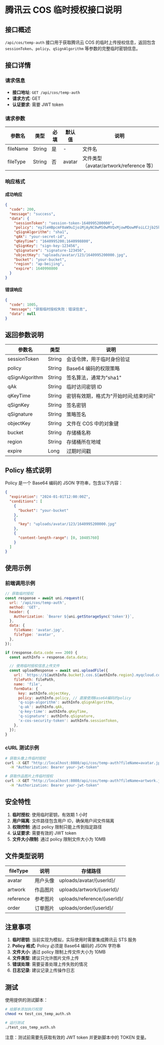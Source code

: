 # 腾讯云 COS 临时授权接口说明

## 接口概述

`/api/cos/temp-auth` 接口用于获取腾讯云 COS 的临时上传授权信息，返回包含 `sessionToken`、`policy`、`qSignAlgorithm` 等参数的完整临时密钥信息。

## 接口详情

### 请求信息

- **接口地址**: `GET /api/cos/temp-auth`
- **请求方式**: GET
- **认证要求**: 需要 JWT token

### 请求参数

| 参数名   | 类型   | 必填 | 默认值 | 说明                                    |
| -------- | ------ | ---- | ------ | --------------------------------------- |
| fileName | String | 是   | -      | 文件名                                  |
| fileType | String | 否   | avatar | 文件类型（avatar/artwork/reference 等） |

### 响应格式

#### 成功响应

```json
{
  "code": 200,
  "message": "success",
  "data": {
    "sessionToken": "session-token-1640995200000",
    "policy": "eyJleHBpcmF0aW9uIjoiMjAyNC0wMS0wMVQxMjowMDowMFoiLCJjb25kaXRpb25zIjpbeyJidWNrZXQiOiJ5b3VyLWJ1Y2tldCJ9LHsiayI6InVwbG9hZHMvYXZhdGFyLzEyMy8xNjQwOTk1MjAwMDAwLmpwZyJ9LHsiY29udGVudC1sZW5ndGgtcmFuZ2UiOjAsMTA0ODU3NjBdfV19",
    "qSignAlgorithm": "sha1",
    "qAk": "your-secret-id",
    "qKeyTime": "1640995200;1640998800",
    "qSignKey": "sign-key-123456",
    "qSignature": "signature-123456",
    "objectKey": "uploads/avatar/123/1640995200000.jpg",
    "bucket": "your-bucket",
    "region": "ap-beijing",
    "expire": 1640998800
  }
}
```

#### 错误响应

```json
{
  "code": 1005,
  "message": "获取临时授权失败：错误信息",
  "data": null
}
```

## 返回参数说明

| 参数名         | 类型   | 说明                                  |
| -------------- | ------ | ------------------------------------- |
| sessionToken   | String | 会话令牌，用于临时身份验证            |
| policy         | String | Base64 编码的权限策略                 |
| qSignAlgorithm | String | 签名算法，通常为"sha1"                |
| qAk            | String | 临时访问密钥 ID                       |
| qKeyTime       | String | 密钥有效期，格式为"开始时间;结束时间" |
| qSignKey       | String | 签名密钥                              |
| qSignature     | String | 策略签名                              |
| objectKey      | String | 文件在 COS 中的对象键                 |
| bucket         | String | 存储桶名称                            |
| region         | String | 存储桶所在地域                        |
| expire         | Long   | 过期时间戳                            |

## Policy 格式说明

Policy 是一个 Base64 编码的 JSON 字符串，包含以下内容：

```json
{
  "expiration": "2024-01-01T12:00:00Z",
  "conditions": [
    {
      "bucket": "your-bucket"
    },
    {
      "key": "uploads/avatar/123/1640995200000.jpg"
    },
    {
      "content-length-range": [0, 10485760]
    }
  ]
}
```

## 使用示例

### 前端调用示例

```javascript
// 获取临时授权
const response = await uni.request({
  url: '/api/cos/temp-auth',
  method: 'GET',
  header: {
    Authorization: `Bearer ${uni.getStorageSync('token')}`,
  },
  data: {
    fileName: 'avatar.jpg',
    fileType: 'avatar',
  },
});

if (response.data.code === 200) {
  const authInfo = response.data.data;

  // 使用临时授权信息上传文件
  const uploadResponse = await uni.uploadFile({
    url: `https://${authInfo.bucket}.cos.${authInfo.region}.myqcloud.com`,
    filePath: filePath,
    name: 'file',
    formData: {
      key: authInfo.objectKey,
      policy: authInfo.policy, // 直接使用Base64编码的policy
      'q-sign-algorithm': authInfo.qSignAlgorithm,
      'q-ak': authInfo.qAk,
      'q-key-time': authInfo.qKeyTime,
      'q-signature': authInfo.qSignature,
      'x-cos-security-token': authInfo.sessionToken,
    },
  });
}
```

### cURL 测试示例

```bash
# 获取头像上传临时授权
curl -X GET "http://localhost:8080/api/cos/temp-auth?fileName=avatar.jpg&fileType=avatar" \
  -H "Authorization: Bearer your-jwt-token"

# 获取作品图片上传临时授权
curl -X GET "http://localhost:8080/api/cos/temp-auth?fileName=artwork.jpg&fileType=artwork" \
  -H "Authorization: Bearer your-jwt-token"
```

## 安全特性

1. **临时授权**: 使用临时密钥，有效期 1 小时
2. **用户隔离**: 文件路径包含用户 ID，确保用户间文件隔离
3. **权限控制**: 通过 policy 限制只能上传到指定路径
4. **认证要求**: 需要有效的 JWT token
5. **文件大小限制**: 通过 policy 限制文件大小为 10MB

## 文件类型说明

| fileType  | 说明     | 存储路径                    |
| --------- | -------- | --------------------------- |
| avatar    | 用户头像 | uploads/avatar/{userId}/    |
| artwork   | 作品图片 | uploads/artwork/{userId}/   |
| reference | 参考图片 | uploads/reference/{userId}/ |
| order     | 订单图片 | uploads/order/{userId}/     |

## 注意事项

1. **临时密钥**: 当前实现为模拟，实际使用时需要集成腾讯云 STS 服务
2. **Policy 格式**: Policy 必须是 Base64 编码的 JSON 字符串
3. **文件大小**: 通过 policy 限制上传文件大小为 10MB
4. **文件类型**: 建议只允许图片文件上传
5. **错误处理**: 需要妥善处理上传失败的情况
6. **日志记录**: 建议记录上传操作日志

## 测试

使用提供的测试脚本：

```bash
# 给脚本添加执行权限
chmod +x test_cos_temp_auth.sh

# 运行测试
./test_cos_temp_auth.sh
```

注意：测试前需要先获取有效的 JWT token 并更新脚本中的 TOKEN 变量。
